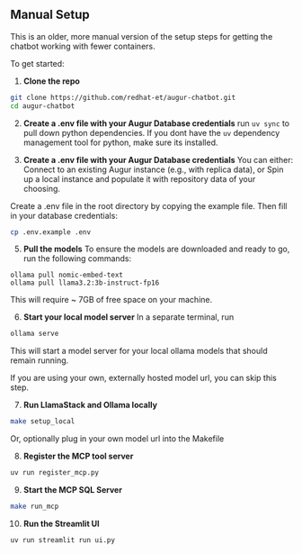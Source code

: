 ## Manual Setup

This is an older, more manual version of the setup steps for getting the chatbot working with fewer containers.


To get started:
1. **Clone the repo**
```bash
git clone https://github.com/redhat-et/augur-chatbot.git
cd augur-chatbot
```
2. **Create a .env file with your Augur Database credentials**
run `uv sync` to pull down python dependencies. If you dont have the `uv` dependency management tool for python, make sure its installed.

3. **Create a .env file with your Augur Database credentials**
You can either:
Connect to an existing Augur instance (e.g., with replica data), or
Spin up a local instance and populate it with repository data of your choosing.

Create a .env file in the root directory by copying the example file. Then fill in your database credentials:
```bash
cp .env.example .env
```

5. **Pull the models**
To ensure the models are downloaded and ready to go, run the following commands:
```
ollama pull nomic-embed-text
ollama pull llama3.2:3b-instruct-fp16
```
This will require ~ 7GB of free space on your machine.

6. **Start your local model server**
In a separate terminal, run
```bash
ollama serve
```
This will start a model server for your local ollama models that should remain running.

If you are using your own, externally hosted model url, you can skip this step.

7. **Run LlamaStack and Ollama locally**
```bash
make setup_local
```
Or, optionally plug in your own model url into the Makefile

8. **Register the MCP tool server**
```bash
uv run register_mcp.py
```

9. **Start the MCP SQL Server**
```bash
make run_mcp
```
10. **Run the Streamlit UI**
```bash
uv run streamlit run ui.py
```